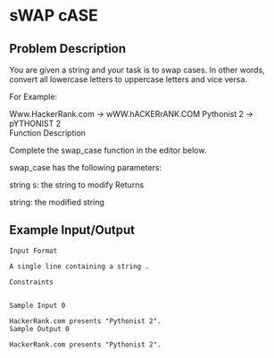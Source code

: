 # sWAP cASE

## Problem Description
You are given a string and your task is to swap cases. In other words, convert all lowercase letters to uppercase letters and vice versa.

For Example:

Www.HackerRank.com → wWW.hACKERrANK.COM
Pythonist 2 → pYTHONIST 2  
Function Description

Complete the swap_case function in the editor below.

swap_case has the following parameters:

string s: the string to modify
Returns

string: the modified string

## Example Input/Output
```
Input Format

A single line containing a string .

Constraints


Sample Input 0

HackerRank.com presents "Pythonist 2".
Sample Output 0

HackerRank.com presents "Pythonist 2".
```
